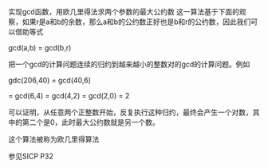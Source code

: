 实现gcd函数，用欧几里得法求两个参数的最大公约数 
这一算法基于下面的观察，如果r是a和b的余数，那么a和b的公约数正好也是b和r的公约数，因此我们可以借助等式

gcd(a,b) = gcd(b,r)

把一个gcd的计算问题连续的归约到越来越小的整数对的gcd的计算问题。例如

gdc(206,40) = gcd(40,6)

= gcd(6,4)
= gcd(4,2)
= gcd(2,0)
= 2

可以证明，从任意两个正整数开始，反复执行这种归约，最终会产生一个对数，其中的第二个是0，此时最大公约数就是另一个数。

这个算法被称为欧几里得算法

参见SICP P32
